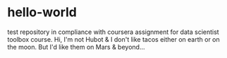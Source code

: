 # hello-world
test repository in compliance with coursera assignment for data scientist toolbox course.
Hi, I'm not Hubot & I don't like tacos either on earth or on the moon. But I'd like them on Mars & beyond...
